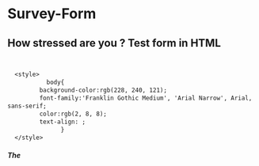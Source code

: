 # Survey-Form

## How stressed are you ? Test form in HTML <br><br>
```
  <style>
           body{
	     background-color:rgb(228, 240, 121);
	     font-family:'Franklin Gothic Medium', 'Arial Narrow', Arial, sans-serif;
	     color:rgb(2, 8, 8);
	     text-align: ;
	           }
  </style>
```      
      
 ##### The <style> tag is used to define style information (CSS) for a document.
 ##### Inside the <style> element you specify how HTML elements should render in a browser.
 ###### I have arranged the test questions in the unordered list.
  ```
  <ul style="list-style-type:none">
            <li><h3>1.) I have a hard time feeling relaxed</h3></li>
            <input type="radio" name="an" value="1">Almost always
            <input type="radio" name="an" value="2">Some of the time
            <input type="radio" name="an" value="3">Never
    
             ....
            
              <br><br>
            <li><h3>5.) I feel stressed out overall</h3></li>
            <input type="radio" name="answer" value="1">Almost always
            <input type="radio" name="answer" value="2">Some of the time 
            <input type="radio" name="answer" value="3">Never
        
   </ul>
    
   ```



![survey-form](https://github.com/oykuky/Survey-Form/blob/master/Survey-Form.png)


